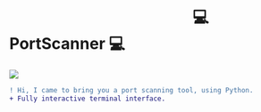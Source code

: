 #  ⠀⠀⠀⠀⠀⠀⠀⠀⠀⠀⠀⠀⠀⠀⠀⠀:computer: **PortScanner** :computer:

<img align="center" src="https://img.shields.io/badge/Python Tool-141321?style=flat-square&logo=python"/></a> 

```diff
! Hi, I came to bring you a port scanning tool, using Python.
+ Fully interactive terminal interface.
```
